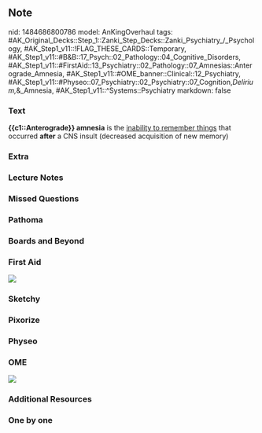 ## Note
nid: 1484686800786
model: AnKingOverhaul
tags: #AK_Original_Decks::Step_1::Zanki_Step_Decks::Zanki_Psychiatry_/_Psychology, #AK_Step1_v11::!FLAG_THESE_CARDS::Temporary, #AK_Step1_v11::#B&B::17_Psych::02_Pathology::04_Cognitive_Disorders, #AK_Step1_v11::#FirstAid::13_Psychiatry::02_Pathology::07_Amnesias::Anterograde_Amnesia, #AK_Step1_v11::#OME_banner::Clinical::12_Psychiatry, #AK_Step1_v11::#Physeo::07_Psychiatry::02_Psychiatry::07_Cognition,_Delirium,_&_Amnesia, #AK_Step1_v11::^Systems::Psychiatry
markdown: false

### Text
<div>
  <b>{{c1::Anterograde}} amnesia</b> is the <u>inability to
  remember things</u> that occurred <b>after</b> a CNS insult
  (decreased acquisition of new memory)
</div>

### Extra


### Lecture Notes


### Missed Questions


### Pathoma


### Boards and Beyond


### First Aid
<img src="tmpjAzDW_.png">

### Sketchy


### Pixorize


### Physeo


### OME
<div class="ome-widget">
  <a href=
  "https://onlinemeded.org/spa/psychiatry?ref=anki"><img src=
  "_OME_AnkiFlashcards_Topic_1.png"></a>
</div>

### Additional Resources


### One by one

